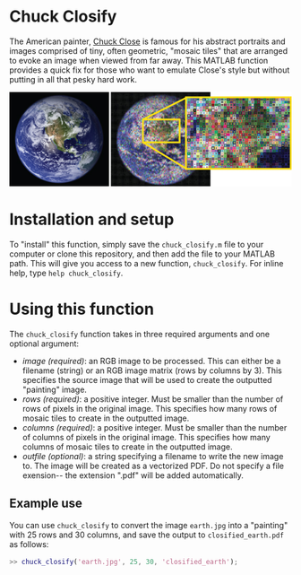 # Chuck Closify

The American painter, [Chuck Close](https://en.wikipedia.org/wiki/Chuck_Close)
is famous for his abstract portraits and images comprised of tiny, often
geometric, "mosaic tiles" that are arranged to evoke an image when viewed from
far away.  This MATLAB function provides a quick fix for those who want to
emulate Close's style but without putting in all that pesky hard work.

![chuck-closified earth](images/chuck_closify_example.jpg)

# Installation and setup

To "install" this function, simply save the `chuck_closify.m` file to your
computer or clone this repository, and then add the file to your MATLAB path.
This will give you access to a new function, `chuck_closify`.  For inline help,
type `help chuck_closify`.

# Using this function

The `chuck_closify` function takes in three required arguments and one optional
argument:  
- *image (required)*: an RGB image to be processed.  This can either
be a filename (string) or an RGB image matrix (rows by columns by 3).  This
specifies the source image that will be used to create the outputted "painting"
image.
- *rows (required)*: a positive integer.  Must be smaller than the number of
rows of pixels in the original image.  This specifies how many rows of mosaic
tiles to create in the outputted image.
- *columns (required)*: a positive integer.  Must be smaller than the number of
columns of pixels in the original image.  This specifies how many columns of
mosaic tiles to create in the outputted image.
- *outfile (optional)*: a string specifying a filename to write the new image
to. The image will be created as a vectorized PDF.  Do not specify a file
exension-- the extension ".pdf" will be added automatically.

## Example use

You can use `chuck_closify` to convert the image `earth.jpg` into a "painting"
with 25 rows and 30 columns, and save the output to `closified_earth.pdf` as
follows:
```matlab
>> chuck_closify('earth.jpg', 25, 30, 'closified_earth');
```